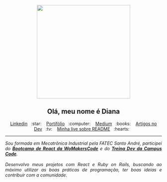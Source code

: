 <p align="center">
<img src="https://user-images.githubusercontent.com/46378210/88606320-c0471100-d052-11ea-867a-3f77d6b81e01.jpeg" width="300"/>
</p>

<p align="center">
<h2 align="center">Olá, meu nome é Diana</h2> 
  

<p align="center">
  <a href="https://www.linkedin.com/in/diana-regina-a96840173/">Linkedin</a>&nbsp;&nbsp;&nbsp;:star:&nbsp;&nbsp;&nbsp;
  <a href="https://dianaregina.netlify.app/">Portifólio</a>&nbsp;&nbsp;&nbsp;:computer:&nbsp;&nbsp;&nbsp;
  <a href="https://medium.com/@dianareginadr19">Medium</a>&nbsp;&nbsp;&nbsp;:books:&nbsp;&nbsp;&nbsp;
  <a href="https://dev.to/dianaops">Artigos no Dev</a>&nbsp;&nbsp;&nbsp;:tv:&nbsp;&nbsp;&nbsp;
  <a href="https://www.youtube.com/watch?v=2A_ebBA3jzM&t=3951s">Minha live sobre README</a>&nbsp;&nbsp;&nbsp;:hearts:&nbsp;&nbsp;&nbsp;
</p>

</p>

<hr>

<em align="justify">

Sou formada em Mecatrônica Industrial pela FATEC Santo André, participei do [**Bootcamp de React da WoMakersCode**](https://github.com/reginadiana/womakerscode-react) e do [**Treina Dev da Campus Code**](https://github.com/reginadiana/treina-dev-turma-3).
<br><br>
Desenvolvo meus projetos com React e Ruby on Rails, buscando ao máximo utilizar as boas práticas de programação, ter boas ideias e contribuir com a comunidade.

</em>
